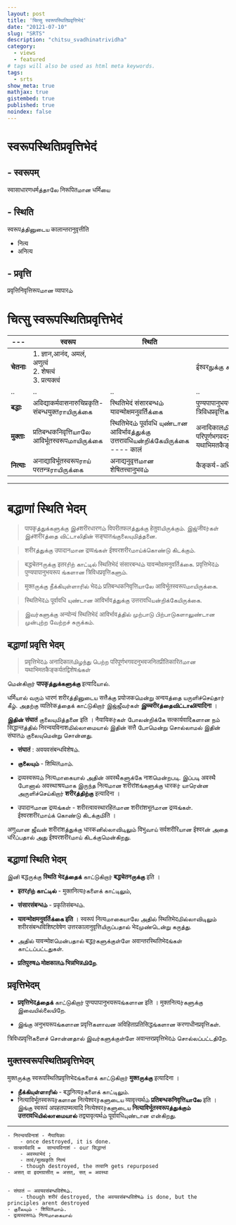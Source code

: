 ```yaml
---
layout: post
title: 'चित्सु स्वरूपस्थितिप्रवृत्तिभेदं'
date: "20121-07-10"
slug: "SRTS"
description: "chitsu_svadhinatrividha"
category: 
  - views
  - featured
# tags will also be used as html meta keywords.
tags:
  - srts
show_meta: true
mathjax: true
gistembed: true
published: true
noindex: false
---
```


# स्वरूपस्थितिप्रवृत्तिभेदं

##  - स्वरूपम् 
स्वासाधारणधर्मத்தாலே निरूपितமான धर्मिயை

##  - स्थिति 
स्वरूपத்தினுடைய कालान्तरानुवृत्तीति
- नित्य
- अनित्य

##  - प्रवृत्ति
प्रवृत्तिनिवृत्तिरूपமான व्यापारம்





# चित्सु स्वरूपस्थितिप्रवृत्तिभेदं




| --- | स्वरूप | स्थिति | प्रवृत्ति |
| ----------- | ----------- |-- | -- |
| __चेतनाः__      | 1. ज्ञान,आनंद, अमलं, अणुत्वं <br> 2. शेषत्वं <br>  3. प्रत्यक्त्वं    | | ईश्वरநுக்கு கட்டப்... |
| .. | .. | .. | .. |
| __बद्धाः__  | अविद्याकर्मवासनारुचिप्रकृति-संबन्धयुक्तராயிருக்கை | स्थितिभेदं संसारबन्धம் यावन्मोक्षमनुवर्तिக்கை | पुण्यपापानुभयरूप ங்களான त्रिविधप्रवृत्तिகளும்|
| __मुक्ताः__   | प्रतिबन्धकनिवृत्तिயாலே आविर्भूतस्वरूपமாயிருக்கை   | स्थितिभेदம் पूर्वावधि யுண்டான आविर्भावத்துக்கு उत्तरावधिயன்றிக்கேயிருக்கை ---- कालं | अनादिकालமிழந்து பெற்ற परिपूर्णभगवदनुभवजनितप्रीतिकारितமான यथाभिमतकैङ्कर्यतद्विशेषங்கள் |
| __नित्याः__   | अनाद्याविर्भूतस्वरूपராய் परतन्त्रராயிருக்கை  | अनाद्यनुवृत्तமான शेषितत्त्वानुभवம் | कैङ्कर्य-अधिकारविशेषाः|


-----------


# बद्धाणां स्थिति भेदम् 

> पापकृத்துக்களுக்கு இச்शरीरधारणம் विपरीतफलத்துக்கு हेतुवाயிருக்கும். 
> இஜ்जीवர்கள் இச்शरीरத்தை விட்டாலிதின் सङ्घातங்குலையுமித்தனை. 

> शरीरத்துக்கு उपादानமான द्रव्यங்கள் ईश्वरशरीरமாய்க்கொண்டு கிடக்கும். 

> बद्धचेतनருக்கு इतरரிற் காட்டில் स्थितिभेदं संसारबन्धம் यावन्मोक्षमनुवर्तिக்கை. 
> प्रवृत्तिभेदம் पुण्यपापानुभयरूप ங்களான त्रिविधप्रवृत्तिகளும். 

> मुक्तருக்கு நீக்கியுள்ளாரில் भेदம் प्रतिबन्धकनिवृत्तिயாலே आविर्भूतस्वरूपமாயிருக்கை. 

> स्थितिभेदம் पूर्वावधि யுண்டான आविर्भावத்துக்கு उत्तरावधिயன்றிக்கேயிருக்கை.

> இவர்களுக்கு अन्योन्यं स्थितिभेदं आविर्भावத்தில் முற்பாடு பிற்பாடுகளாலுண்டான முன்புற்ற வேற்றச் சுருக்கம்.

## बद्धाणां प्रवृत्ति भेदम् 

> प्रवृत्तिभेदம் अनादिकालமிழந்து பெற்ற परिपूर्णभगवदनुभवजनितप्रीतिकारितமான यथाभिमतकैङ्कर्यतद्विशेषங்கள்


மென்கிறார் __पापकृத்துக்களுக்கு__ इत्यादिயால். 

धर्मिயால் வரும் धारणं शरीरத்தினுடைய सत्तैக்கு प्रयोजकமென்று अन्वयத்தை யருளிச்செய்தார் கீழ். 
அதற்கு व्यतिरेकத்தைக் காட்டுகிறார் இஜ்ஜீவர்கள் __இच्चरीरத்தைவிட்டாலிत्यादिना__ । 

__இதின் संघातं__ குலையுமித்தனை इति । नैयायिकர்கள் போலன்றிக்கே सत्कार्यवादिகளான நம் सिद्धान्तத்தில் निरन्वयविनाशமில்லாமையால் இதின் सत्तै போமென்று சொல்லாமல் இதின் संघातம் குலையுமென்று சொன்னது. 

- __संघातं__ : अवयवसंबन्धविशेषம். 
- __குலையும்__ - शिथिलமாம். 
- द्रव्यस्वरूपம் नित्यமாகையால் அதின் अवस्थैகளுக்கே नाशமென்றபடி. இப்படி अवस्थै போனால் अवस्थाश्रयமாக இருந்த नित्यமான शरीरांशங்களுக்கு धारकர் யாரென்ன அருளிச்செய்கிறார் __शरीरத்திற்கு__ इत्यादिना । 

- उपादानமான द्रव्यங்கள் - शरीरत्वावस्थारहितமான शरीरांशभूतமான द्रव्यங்கள். 
ईश्वरशरीरமாய்க் கொண்டு கிடக்குமிति । 

अणुவான ஜீவன் शरीरांशத்துக்கு धारकனில்லாவிடிலும் विभुவாய் सर्वशरीरिயான ईश्वरன் அதை धरिப்பதால் அது ईश्वरशरीरமாய் கிடக்குமென்கிறது. 

## बद्धाणां स्थिति भेदम् 

இனி बद्धருக்கு __स्थिति भेदத்தைக்__ காட்டுகிறார் __बद्धचेतनருக்கு__ इति । 
- __इतरரிற் காட்டில்__ - मुक्तनित्यர்களைக் காட்டிலும், 
- __संसारसंबन्धம்__ - प्रकृतिसंबन्धம். 
- __यावन्मोक्षमनुवर्तिக்கை इति__ । स्वरूपं नित्यமாகையாலே அதில் स्थितिभेदமில்லாவிடிலும் शरीरसंबन्धविशिष्टवेषेण उत्तरकालानुवृत्तिயிருப்பதால் भेदமுண்டென்று கருத்து. 
- அதில் यावन्मोक्षமென்பதால் बद्धர்களுக்குள்ளே अवान्तरस्थितिभेदங்கள் காட்டப்பட்டதுகள். 

- __प्रतिपुरुषம் मोक्षकालம் भिन्नभिन्नமிறே__. 

## प्रवृत्तिभेदम्  
- __प्रवृत्तिभेदத்தைக்__ காட்டுகிறார் पुण्यपापानुभयरूपங்களான इति । 
मुक्तनित्यர்களுக்கு இவையில்லையிறே. 

- இங்கு अनुभयरूपங்களான प्रवृत्तिகளாவன अविहिताप्रतिसिद्धங்களான करणाधीनप्रवृत्तिகள். 

त्रिविधप्रवृत्तिகளைச் சொன்னதால் இவர்களுக்குள்ளே अवान्तरप्रवृत्तिभेदம் சொல்லப்பட்டதிறே. 

## मुक्तस्वरूपस्थितिप्रवृत्तिभेदम् 
मुक्तருக்கு स्वरूपस्थितिप्रवृत्तिभेदங்களைக் காட்டுகிறார் __मुक्तருக்கு__ इत्यादिना । 
- __நீக்கியுள்ளாரில்__ - बद्धनित्यர்களைக் காட்டிலும். 
- नित्याविर्भूतस्वरूपர்களான नित्येश्वरர்களுடைய व्यावृत्त्यर्थம் __प्रतिबन्धकनिवृत्तिயாலே__ इति । இங்கு स्वरूपं अपहतपाप्मत्वादि नित्येश्वरர்களுடைய __नित्याविर्भूतस्वरूपத்துக்கும் उत्तरावधिயில்லாமையால்__ तद्व्यावृत्यर्थம் पूर्वावधिயுண்டான என்கிறது.

----------
```
- निरन्वयविनाशं - नैयायिकाः
    - once destroyed, it is done.
- सत्कार्यवादि =  सान्वयविनाशं - our सिद्धान्तं
    - अवस्थाभेदं ; 
    - तत्वं/मूलप्रकृति नित्यं
    - though destroyed, the तत्वानि gets repurposed
- असत् वा इदमग्रासीत् = असत्, सत् = अवस्था


- संघातं – अवयवसंबन्धविशेषம். 
    - though शरीरं destroyed, the अवयवसंबन्धविशेषம் is done, but the principles arent destroyed
- குலையும் - शिथिलமாம். 
- द्रव्यस्वरूपம் नित्यமாகையால்


```
